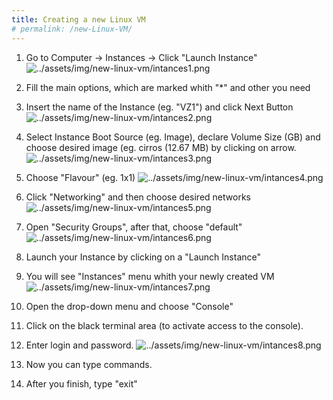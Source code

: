 ```yaml
---
title: Creating a new Linux VM 
# permalink: /new-Linux-VM/
---
```

1) Go to Computer -> Instances -> Click "Launch Instance"
![../assets/img/new-linux-vm/intances1.png](../assets/img/new-linux-vm/intances1.png)

2) Fill the main options, which are marked whith "*" and other you need

3) Insert the name of the Instance (eg. "VZ1") and click Next Button
![../assets/img/new-linux-vm/intances2.png](../assets/img/new-linux-vm/intances2.png)

4) Select Instance Boot Source (eg. Image), declare Volume Size (GB) and choose desired image (eg. cirros (12.67 MB) by clicking on arrow.
![../assets/img/new-linux-vm/intances3.png](../assets/img/new-linux-vm/intances3.png)

5) Choose "Flavour" (eg. 1x1)
![../assets/img/new-linux-vm/intances4.png](../assets/img/new-linux-vm/intances4.png)

6) Click "Networking" and then choose desired networks
![../assets/img/new-linux-vm/intances5.png](../assets/img/new-linux-vm/intances5.png)

7) Open "Security Groups", after that, choose "default" 
![../assets/img/new-linux-vm/intances6.png](../assets/img/new-linux-vm/intances6.png)

8) Launch your Instance by clicking on a "Launch Instance"

9) You will see "Instances" menu whith your newly created VM
![../assets/img/new-linux-vm/intances7.png](../assets/img/new-linux-vm/intances7.png)

10) Open the drop-down menu and choose "Console"

11) Click on the black terminal area (to activate access to the console). 
	
12) Enter login and password. 
![../assets/img/new-linux-vm/intances8.png](../assets/img/new-linux-vm/intances8.png)

13) Now you can type commands.
	
14) After you finish, type "exit"

